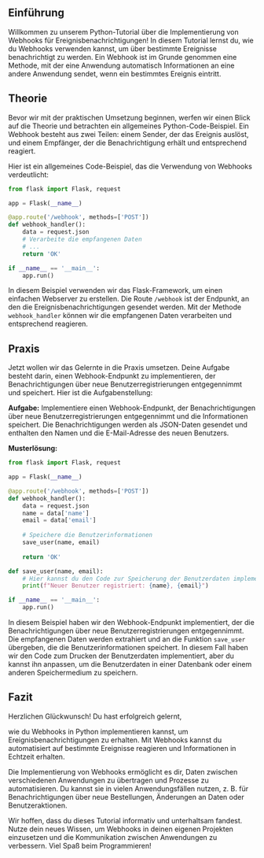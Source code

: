 
## Einführung

Willkommen zu unserem Python-Tutorial über die Implementierung von Webhooks für Ereignisbenachrichtigungen! In diesem Tutorial lernst du, wie du Webhooks verwenden kannst, um über bestimmte Ereignisse benachrichtigt zu werden. Ein Webhook ist im Grunde genommen eine Methode, mit der eine Anwendung automatisch Informationen an eine andere Anwendung sendet, wenn ein bestimmtes Ereignis eintritt.

## Theorie

Bevor wir mit der praktischen Umsetzung beginnen, werfen wir einen Blick auf die Theorie und betrachten ein allgemeines Python-Code-Beispiel. Ein Webhook besteht aus zwei Teilen: einem Sender, der das Ereignis auslöst, und einem Empfänger, der die Benachrichtigung erhält und entsprechend reagiert.

Hier ist ein allgemeines Code-Beispiel, das die Verwendung von Webhooks verdeutlicht:

```python
from flask import Flask, request

app = Flask(__name__)

@app.route('/webhook', methods=['POST'])
def webhook_handler():
    data = request.json
    # Verarbeite die empfangenen Daten
    # ...
    return 'OK'

if __name__ == '__main__':
    app.run()
```

In diesem Beispiel verwenden wir das Flask-Framework, um einen einfachen Webserver zu erstellen. Die Route `/webhook` ist der Endpunkt, an den die Ereignisbenachrichtigungen gesendet werden. Mit der Methode `webhook_handler` können wir die empfangenen Daten verarbeiten und entsprechend reagieren.

## Praxis

Jetzt wollen wir das Gelernte in die Praxis umsetzen. Deine Aufgabe besteht darin, einen Webhook-Endpunkt zu implementieren, der Benachrichtigungen über neue Benutzerregistrierungen entgegennimmt und speichert. Hier ist die Aufgabenstellung:

**Aufgabe:** Implementiere einen Webhook-Endpunkt, der Benachrichtigungen über neue Benutzerregistrierungen entgegennimmt und die Informationen speichert. Die Benachrichtigungen werden als JSON-Daten gesendet und enthalten den Namen und die E-Mail-Adresse des neuen Benutzers.

**Musterlösung:**

```python
from flask import Flask, request

app = Flask(__name__)

@app.route('/webhook', methods=['POST'])
def webhook_handler():
    data = request.json
    name = data['name']
    email = data['email']
    
    # Speichere die Benutzerinformationen
    save_user(name, email)
    
    return 'OK'

def save_user(name, email):
    # Hier kannst du den Code zur Speicherung der Benutzerdaten implementieren
    print(f"Neuer Benutzer registriert: {name}, {email}")

if __name__ == '__main__':
    app.run()
```

In diesem Beispiel haben wir den Webhook-Endpunkt implementiert, der die Benachrichtigungen über neue Benutzerregistrierungen entgegennimmt. Die empfangenen Daten werden extrahiert und an die Funktion `save_user` übergeben, die die Benutzerinformationen speichert. In diesem Fall haben wir den Code zum Drucken der Benutzerdaten implementiert, aber du kannst ihn anpassen, um die Benutzerdaten in einer Datenbank oder einem anderen Speichermedium zu speichern.

## Fazit

Herzlichen Glückwunsch! Du hast erfolgreich gelernt,

 wie du Webhooks in Python implementieren kannst, um Ereignisbenachrichtigungen zu erhalten. Mit Webhooks kannst du automatisiert auf bestimmte Ereignisse reagieren und Informationen in Echtzeit erhalten.

Die Implementierung von Webhooks ermöglicht es dir, Daten zwischen verschiedenen Anwendungen zu übertragen und Prozesse zu automatisieren. Du kannst sie in vielen Anwendungsfällen nutzen, z. B. für Benachrichtigungen über neue Bestellungen, Änderungen an Daten oder Benutzeraktionen.

Wir hoffen, dass du dieses Tutorial informativ und unterhaltsam fandest. Nutze dein neues Wissen, um Webhooks in deinen eigenen Projekten einzusetzen und die Kommunikation zwischen Anwendungen zu verbessern. Viel Spaß beim Programmieren!